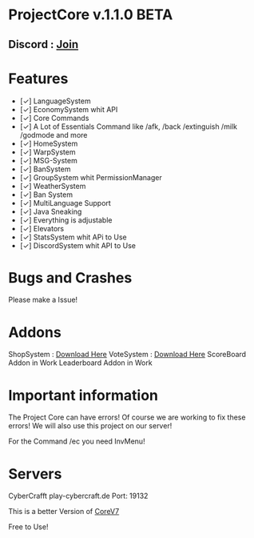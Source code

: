 # ProjectCore v.1.1.0 BETA  

## Discord : [Join](https://discord.gg/ju2gGzq)


# Features
- [✓] LanguageSystem
- [✓] EconomySystem whit API
- [✓] Core Commands
- [✓] A Lot of Essentials Command like /afk, /back /extinguish /milk /godmode and more
- [✓] HomeSystem
- [✓] WarpSystem
- [✓] MSG-System
- [✓] BanSystem
- [✓] GroupSystem whit PermissionManager
- [✓] WeatherSystem
- [✓] Ban System
- [✓] MultiLanguage Support
- [✓] Java Sneaking
- [✓] Everything is adjustable
- [✓] Elevators
- [✓] StatsSystem whit APi to Use
- [✓] DiscordSystem whit API to Use

# Bugs and Crashes
Please make a Issue! 

# Addons
ShopSystem : [Download Here](https://github.com/note3crafter/PC-ShopSystem)
VoteSystem : [Download Here](https://github.com/note3crafter/PC-VoteSystem)
ScoreBoard Addon in Work
Leaderboard Addon in Work

# Important information
The Project Core can have errors! Of course we are working to fix these errors! We will also use this project on our server!

For the Command /ec you need InvMenu!

# Servers
CyberCrafft
play-cybercraft.de
Port: 19132

This is a better Version of [CoreV7](https://github.com/note3crafter/CoreV7-PM5)

Free to Use!
